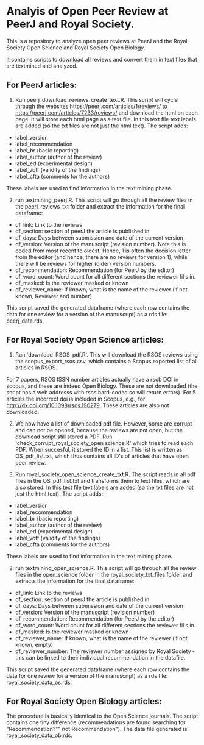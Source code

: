 # Analyis of Open Peer Review at PeerJ and Royal Society.
 
This is a repository to analyze open peer reviews at PeerJ and the Royal Society Open Science and Royal Society Open Biology.

It contains scripts to download all reviews and convert them in text files that are textmined and analyzed. 


## For PeerJ articles:

1) Run peerj_download_reviews_create_text.R. This script will cycle through the websites https://peerj.com/articles/1/reviews/ to https://peerj.com/articles/7233/reviews/ and download the html on each page. It will store each html page as a text file. In this text file text labels are added (so the txt files are not just the html text). The script adds:
- label_version
- label_recommendation
- label_br (basic reporting)
- label_author (author of the review)
- label_ed (experimental design)
- label_votf (validity of the findings)
- label_cfta (comments for the authors)

These labels are used to find information  in the text mining phase.

2) run textmining_peerj.R. This script will go through all the review files in the peerj_reviews_txt folder and extract the information for the final dataframe: 
- df_link: Link to the reviews
- df_section: section of peerJ the article is published in
- df_days: Days between submission and date of the current version
- df_version: Version of the manuscript (revision number). Note this is coded from most recent to oldest. Hence, 1 is often the decision letter from the editor (and hence, there are no reviews for version 1), while there will be reviews for higher (older) version numbers. 
- df_recommendation: Recommendation (for PeerJ by the editor)
- df_word_count: Word count for all different sections the reviewer fills in.
- df_masked: Is the reviewer masked or known
- df_reviewer_name: If known, what is the name of the reviewer (if not known, Reviewer and number)

This script saved the generated dataframe (where each row contains the data for one review for a version of the manuscript) as a rds file: peerj_data.rds. 

## For Royal Society Open Science articles:

1) Run 'download_RSOS_pdf.R'. This will download the RSOS reviews using the scopus_export_rsos.csv, which contains a Scopus exported list of all articles in RSOS.

For 7 papers, RSOS ISSN number articles actually have a rsob DOI in scopus, and these are indeed Open Biology. These are not downloaded (the script has a web addresss with rsos hard-coded so will return errors). For 5 articles the incorrect doi is included in Scopus, e.g., for http://dx.doi.org/10.1098/rsos.190279. These articles are also not downloaded. 


2) We now have a list of downloaded pdf file. However, some are corrupt and can not be opened, because the reviews are not open, but the download script still stored a PDF. Run 'check_corrupt_royal_society_open science.R' which tries to read each PDF. When succesful, it stored the ID in a list. This list is written as OS_pdf_list.txt, which thus contains all ID's of articles that have open peer review. 

3) Run royal_society_open_science_create_txt.R. The script reads in all pdf files in the OS_pdf_list.txt and transforms them to text files, which are also stored. In this text file text labels are added (so the txt files are not just the html text). The script adds:
- label_version
- label_recommendation
- label_br (basic reporting)
- label_author (author of the review)
- label_ed (experimental design)
- label_votf (validity of the findings)
- label_cfta (comments for the authors)

These labels are used to find information in the text mining phase.

2) run textmining_open_science.R. This script will go through all the review files in the open_science folder in the royal_society_txt_files folder and extracts the information for the final dataframe: 
- df_link: Link to the reviews
- df_section: section of peerJ the article is published in
- df_days: Days between submission and date of the current version
- df_version: Version of the manuscript (revision number)
- df_recommendation: Recommendation (for PeerJ by the editor)
- df_word_count: Word count for all different sections the reviewer fills in.
- df_masked: Is the reviewer masked or known
- df_reviewer_name: If known, what is the name of the reviewer (if not known, empty)
- df_reviewer_number: The reviewer number assigned by Royal Society - this can be linked to their individual recommendation in the datafile.

This script saved the generated dataframe (where each row contains the data for one review for a version of the manuscript) as a rds file: royal_society_data_os.rds.  

## For Royal Society Open Biology articles:

The procedure is basically identical to the Open Science journals. The script contains one tiny difference (recommendations are found searching for "Recommendation?"" not Recommendation"). The data file generated is royal_society_data_ob.rds.
